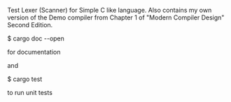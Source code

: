 Test Lexer (Scanner) for Simple C like language.
Also contains my own version of the Demo compiler from Chapter 1 of "Modern Compiler Design" Second Edition.

$ cargo doc --open

for documentation

and

$ cargo test

to run unit tests
